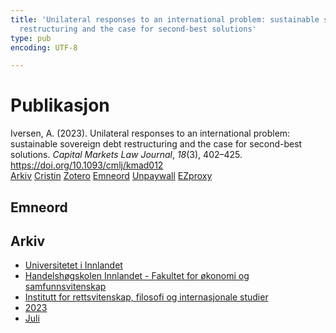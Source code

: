 ```yaml
---
title: 'Unilateral responses to an international problem: sustainable sovereign debt
  restructuring and the case for second-best solutions'
type: pub
encoding: UTF-8

---
```

<h1>Publikasjon</h1>
<article id="csl-bib-container-A2VXJEV7" class="csl-bib-container">
  <div class="csl-bib-body"> <div class="csl-entry">Iversen, A. (2023). Unilateral responses to an international problem: sustainable sovereign debt restructuring and the case for second-best solutions. <i>Capital Markets Law Journal</i>, <i>18</i>(3), 402–425. <a href="https://doi.org/10.1093/cmlj/kmad012">https://doi.org/10.1093/cmlj/kmad012</a></div> </div>
  <div class="csl-bib-buttons">
    <a href="#taxonomy-article-A2VXJEV7" alt="archive" class="csl-bib-button">Arkiv</a>
    <a href="https://app.cristin.no/results/show.jsf?id=2163170" alt="Cristin" class="csl-bib-button">Cristin</a>
    <a href="http://zotero.org/groups/5881554/items/A2VXJEV7" alt="Zotero" class="csl-bib-button">Zotero</a>
    <a href="#keywords-article-A2VXJEV7" alt="keywords" class="csl-bib-button">Emneord</a>
    <a href="https://academic.oup.com/cmlj/article-pdf/18/3/402/51237082/kmad012.pdf" alt="Unpaywall" class="csl-bib-button">Unpaywall</a>
    <a href="https://academic.oup.com/cmlj/article-pdf/18/3/402/51237082/kmad012.pdf" alt="EZproxy" class="csl-bib-button">EZproxy</a>
  </div>
  <div id="csl-bib-meta-container-A2VXJEV7"></div>
</article>
<div id="csl-bib-meta-A2VXJEV7" class="csl-bib-meta">
  <article id="keywords-article-A2VXJEV7" class="keywords-article">
    <h1>Emneord</h1>
    
  </article>
  <article id="taxonomy-article-A2VXJEV7" class="taxonomy-article">
    <h1>Arkiv</h1>
    <ul>
      <li><a href="{{< params subfolder >}}nn/archive/?key=3DCRN523">Universitetet i Innlandet</a></li>
      <li><a href="{{< params subfolder >}}nn/archive/?key=DU8Q9LN9">Handelshøgskolen Innlandet - Fakultet for økonomi og samfunnsvitenskap</a></li>
      <li><a href="{{< params subfolder >}}nn/archive/?key=ITYAG68H">Institutt for rettsvitenskap, filosofi og internasjonale studier</a></li>
      <li><a href="{{< params subfolder >}}nn/archive/?key=8Y35X54R">2023</a></li>
      <li><a href="{{< params subfolder >}}nn/archive/?key=M2QETN3Q">Juli</a></li>
    </ul>
  </article>
</div>
